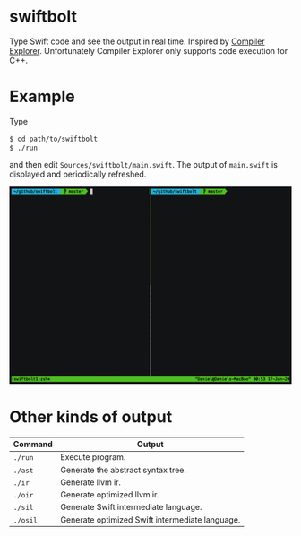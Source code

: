 # swiftbolt
Type Swift code and see the output in real time. Inspired by [Compiler Explorer](http://godbolt.org). Unfortunately Compiler Explorer only supports code execution for C++.

# Example

Type
```
$ cd path/to/swiftbolt
$ ./run
```
and then edit `Sources/swiftbolt/main.swift`. The output of `main.swift` is displayed and periodically refreshed.

![](example.gif)

# Other kinds of output

| Command  | Output                                          |
|----------|-------------------------------------------------|
| `./run`  | Execute program.                                |
| `./ast`  | Generate the abstract syntax tree.              |
| `./ir`   | Generate llvm ir.                               |
| `./oir`  | Generate optimized llvm ir.                     |
| `./sil`  | Generate Swift intermediate language.           |
| `./osil` | Generate optimized Swift intermediate language. |
